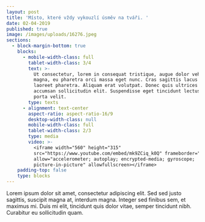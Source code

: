 ```yaml
---
layout: post
title: 'Místo, které vždy vykouzlí úsměv na tváři. '
date: 02-04-2019
published: true
image: /images/uploads/16276.jpeg
sections:
  - block-margin-bottom: true
    blocks:
      - mobile-width-class: full
        tablet-width-class: 3/4
        text: >-
          Ut consectetur, lorem in consequat tristique, augue dolor vehicula
          magna, eu pharetra orci massa eget nunc. Cras sagittis lacus ac arcu
          laoreet pharetra. Aliquam erat volutpat. Donec quis ultrices nibh,
          accumsan sollicitudin elit. Suspendisse eget tincidunt lectus, id
          porta velit.
        type: texts
      - alignment: text-center
        aspect-ratio: aspect-ratio-16/9
        desktop-width-class: null
        mobile-width-class: full
        tablet-width-class: 2/3
        type: media
        video: >-
          <iframe width="560" height="315"
          src="https://www.youtube.com/embed/mk9ZCiq_k0Q" frameborder="0"
          allow="accelerometer; autoplay; encrypted-media; gyroscope;
          picture-in-picture" allowfullscreen></iframe>
    padding-top: false
    type: blocks
---
```

Lorem ipsum dolor sit amet, consectetur adipiscing elit. Sed sed justo sagittis, suscipit magna at, interdum magna. Integer sed finibus sem, et maximus mi. Duis mi elit, tincidunt quis dolor vitae, semper tincidunt nibh. Curabitur eu sollicitudin quam.

